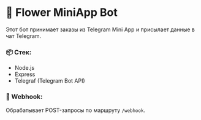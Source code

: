 # 🌸 Flower MiniApp Bot

Этот бот принимает заказы из Telegram Mini App и присылает данные в чат Telegram.

### 📦 Стек:
- Node.js
- Express
- Telegraf (Telegram Bot API)

### 📡 Webhook:
Обрабатывает POST-запросы по маршруту `/webhook`.
